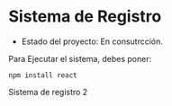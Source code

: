 <h1> Sistema de Registro</h1>

- Estado del proyecto: En consutrcción.

Para Ejecutar el sistema, debes poner:

```npm install react```

Sistema de registro 2
